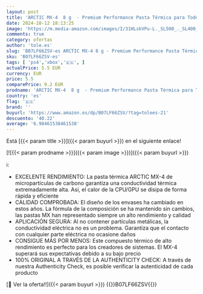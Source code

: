 ```yaml
---
layout: post
title: 'ARCTIC MX-4  8 g  - Premium Performance Pasta Térmica para Todos los procesadores  CPU  GPU - PC  PS4  Xbox   Muy Alta conductividad térmica  Larga Durabilidad  Aplicación Segura  No conductora'
date: 2024-10-12 18:13:25
image: 'https://m.media-amazon.com/images/I/31HLskVPu-L._SL500_._SL400_.jpg'
comments: true
category: ofertas
author: 'tole.es'
slug: 'B07LF66ZSV-es ARCTIC MX-4 8 g - Premium Performance Pasta Térmica para...'
sku: 'B07LF66ZSV-es'
tags: [ 'ps4','xbox','🇪🇸', ]
actualPrice: 5.5 EUR
currency: EUR
price: 5.5
comparePrice: 9.2 EUR
prodname: 'ARCTIC MX-4  8 g  - Premium Performance Pasta Térmica para Todos los procesadores  CPU  GPU - PC  PS4  Xbox   Muy Alta conductividad térmica  Larga Durabilidad  Aplicación Segura  No conductora'
country: 'es'
flag: '🇪🇸'
brand: ''
buyurl: 'https://www.amazon.es/dp/B07LF66ZSV/?tag=tolees-21'
descuento: '40.22'
average: '6.98461538461538'
---
```


Está [{{< param title >}}]({{< param buyurl >}}) en el siguiente enlace!

[![{{< param prodname >}}]({{< param image >}})]({{< param buyurl >}})

ℹ️:

- EXCELENTE RENDIMIENTO: La pasta térmica ARCTIC MX-4 de micropartículas de carbono garantiza una conductividad térmica extremadamente alta. Así, el calor de la CPU/GPU se disipa de forma rápida y eficiente
- CALIDAD COMPROBADA: El diseño de los envases ha cambiado en estos años. La fórmula de la composición se ha mantenido sin cambios, las pastas MX han representado siempre un alto rendimiento y calidad
- APLICACIÓN SEGURA: Al no contener partículas metálicas, la conductividad eléctrica no es un problema. Garantiza que el contacto con cualquier parte eléctrica no ocasione daños
- CONSIGUE MÁS POR MENOS: Este compuesto térmico de alto rendimiento es perfecto para los creadores de sistemas. El MX-4 superará sus expectativas debido a su bajo precio
- 100% ORIGINAL A TRAVÉS DE LA AUTHENTICITY CHECK: A través de nuestra Authenticity Check, es posible verificar la autenticidad de cada producto

[🛒 Ver la oferta!!]({{< param buyurl >}})
{{<world>}}B07LF66ZSV{{</world>}}
